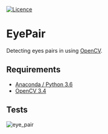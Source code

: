 [![Licence](https://img.shields.io/github/license/mashape/apistatus.svg)](https://github.com/zekeriyafince/EyePair/blob/master/LICENSE)

# EyePair
Detecting eyes pairs in using [OpenCV](http://opencv.org/).

## Requirements

- [Anaconda / Python 3.6](https://www.anaconda.com/download)
- [OpenCV 3.4](http://opencv.org/)

## Tests
![eye_pair](https://github.com/zekeriyafince/EyePair/blob/master/TestOutputPicture/Eye_Pair.png "Eye Pair")
